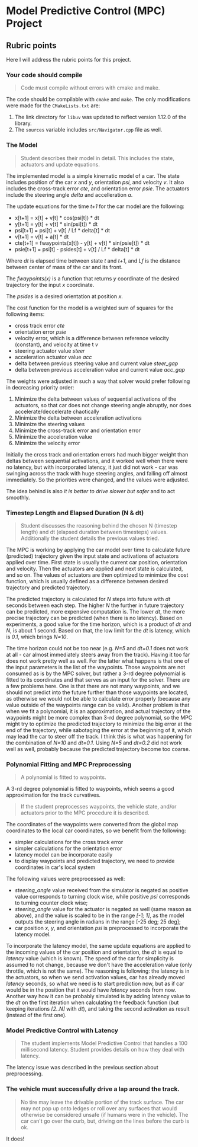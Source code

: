 # Model Predictive Control (MPC) Project

## Rubric points

Here I will address the rubric points for this project.

### Your code should compile

> Code must compile without errors with cmake and make.

The code should be compilable with `cmake` and `make`. The only modifications were made for the `CMakeLists.txt` are:

1. The link directory for `libuv` was updated to reflect version 1.12.0 of the library.
2. The `sources` variable includes `src/Navigator.cpp` file as well.

### The Model

> Student describes their model in detail. This includes the state, actuators and update equations.

The implemented model is a simple kinematic model of a car. The state includes position of the car *x* and *y*, orientation *psi*, and velocity *v*. It also includes the cross-track error *cte*, and orientation error *psie*. The actuators include the steering angle *delta* and accelleration *a*.

The update equations for the time *t+1* for the car model are the following:

- x[t+1] = x[t] + v[t] * cos(psi[t]) * dt
- y[t+1] = y[t] + v[t] * sin(psi[t]) * dt
- psi[t+1] = psi[t] + v[t] / Lf * delta[t] * dt
- v[t+1] = v[t] + a[t] * dt
- cte[t+1] = fwaypoints(x[t]) - y[t] + v[t] * sin(psie[t]) * dt
- psie[t+1] = psi[t] - psides[t] + v[t] / Lf * delta[t] * dt

Where *dt* is elapsed time between state *t* and *t+1*, and *Lf* is the distance between center of mass of the car and its front.

The *fwaypoints(x)* is a function that returns *y* coordinate of the desired trajectory for the input *x* coordinate.

The *psides* is a desired orientation at position *x*.

The cost function for the model is a weighted sum of squares for the following items:

- cross track error *cte*
- orientation error *psie*
- velocity error, which is a difference between reference velocity (constant), and velocity at time t *v*
- steering actuator value *steer*
- acceleration actuator value *acc*
- delta between previous steering value and current value *steer_gap*
- delta between previous acceleration value and current value *acc_gap*

The weights were adjusted in such a way that solver would prefer following in decreasing priority order:

1. Minimize the delta between values of sequential activations of the actuators, so that car does not change steering angle abruptly, nor does accelerate/deccelerate chaotically
2. Minimize the delta between acceleration activations
2. Minimize the steering values
3. Minimize the cross-track error and orientation error
4. Minimize the acceleration value
5. Minimize the velocity error

Initially the cross track and orientation errors had much bigger weight than deltas between sequential activations, and it worked well when there were no latency, but with incorporated latency, it just did not work - car was swinging across the track with huge steering angles, and falling off almost immediately. So the priorities were changed, and the values were adjusted.

The idea behind is also *it is better to drive slower but safer* and to act smoothly.


### Timestep Length and Elapsed Duration (N & dt)

> Student discusses the reasoning behind the chosen N (timestep length) and dt (elapsed duration between timesteps) values. Additionally the student details the previous values tried.

The MPC is working by applying the car model over time to calculate future (predicted) trajectory given the input state and activations of actuators applied over time. First state is usually the current car position, orientation and velocity. Then the actuators are applied and next state is calculated, and so on. The values of actuators are then optimized to minimize the cost function, which is usually defined as a difference between desired trajectory and predicted trajectory.

The predicted trajectory is calculated for *N* steps into future with *dt* seconds between each step. The higher *N* the further in future trajectory can be predicted, more expensive computation is. The lower *dt*, the more precise trajectory can be predicted (when there is no latency). Based on experiments, a good value for the time horizon, which is a product of *dt* and *N*, is about 1 second. Based on that, the low limit for the *dt* is latency, which is *0.1*, which brings *N=10*.

The time horizon could not be too near (e.g. *N=5* and *dt=0.1* does not work at all - car almost immediately steers away from the track). Having it too far does not work pretty well as well. For the latter what happens is that one of the input parameters is the list of the waypoints. Those waypoints are not consumed as is by the MPC solver, but rather a 3-rd degree polynomial is fitted to its coordinates and that serves as an input for the solver. There are a few problems here. One is that there are not many waypoints, and we should not predict into the future further than those waypoints are located, as otherwise we would not be able to calculate error properly (because any value outside of the waypoints range can be valid). Another problem is that when we fit a polynomial, it is an approximation, and actual trajectory of the waypoints might be more complex than 3-rd degree polynomial, so the MPC might try to optimize the predicted trajectory to minimize the big error at the end of the trajectory, while sabotaging the error at the beginning of it, which may lead the car to steer off the track. I think this is what was happening for the combination of *N=10* and *dt=0.1*. Using *N=5* and *dt=0.2* did not work well as well, probably because the predicted trajectory become too coarse.


### Polynomial Fitting and MPC Preprocessing

> A polynomial is fitted to waypoints.

A 3-rd degree polynomial is fitted to waypoints, which seems a good approximation for the track curvatives.

> If the student preprocesses waypoints, the vehicle state, and/or actuators prior to the MPC procedure it is described.

The coordinates of the waypoints were converted from the global map coordinates to the local car coordinates, so we benefit from the following:

- simpler calculations for the cross track error
- simpler calculations for the orientation error
- latency model can be incorporate easily
- to display waypoints and predicted trajectory, we need to provide coordinates in car's local system

The following values were preprocessed as well:

- *steering_angle* value received from the simulator is negated as positive value corresponds to turning clock wise, while positive *psi* corresponds to turning counter clock wise;
- *steering_angle* value for the actuator is negated as well (same reason as above), and the value is scaled to be in the range *[-1; 1]*, as the model outputs the steering angle in radians in the range [-25 deg; 25 deg];
- car position *x*, *y*, and orientation *psi* is preprocessed to incorporate the latency model.

To incorporate the latency model, the same update equations are applied to the incoming values of the car position and orientation, the *dt* is equal to *latency* value (which is known). The speed of the car for simplicity is assumed to not change, because we don't have the acceleration value (only throttle, which is not the same). The reasoning is following: the latency is in the actuators, so when we send activation values, car has already moved *latency* seconds, so what we need is to start prediction now, but as if car would be in the position that it would have *latency* seconds from now. Another way how it can be probably simulated is by adding latency value to the *dt* on the first iteration when calculating the feedback function (but keeping iterations *[2..N]* with *dt*), and taking the second activation as result (instead of the first one).

### Model Predictive Control with Latency

> The student implements Model Predictive Control that handles a 100 millisecond latency. Student provides details on how they deal with latency.

The latency issue was described in the previous section about preprocessing.

### The vehicle must successfully drive a lap around the track.

> No tire may leave the drivable portion of the track surface. The car may not pop up onto ledges or roll over any surfaces that would otherwise be considered unsafe (if humans were in the vehicle).
> The car can't go over the curb, but, driving on the lines before the curb is ok.

It does!